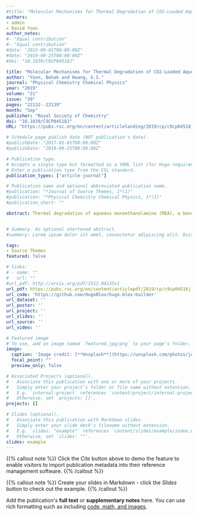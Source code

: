 ```yaml
---
#title: "Molecular Mechanisms for Thermal Degradation of CO2-Loaded Aqueous Monoethanolamine: A First-Principles Study"
authors:
- admin
- David Yoon
author_notes:
#- "Equal contribution"
#- "Equal contribution"
#date: "2015-09-01T00:00:00Z"
#date: "2019-09-25T00:00:00Z"
#doi: "10.1039/C9CP04518J"

title: "Molecular Mechanisms for Thermal Degradation of CO2-Loaded Aqueous Monoethanolamine: A First-Principles Study"
author: "Yoon, Bohak and Hwang, G.S."
journal: "Physical Chemistry Chemical Physics"
year: "2019"
volume: "21"
issue: "39"
pages: "22132--22139"
month: "Sep"
publisher: "Royal Society of Chemistry"
doi: "10.1039/C9CP04518J"
URL: "https://pubs.rsc.org/en/content/articlelanding/2019/cp/c9cp04518j"

# Schedule page publish date (NOT publication's date).
#publishDate: "2017-01-01T00:00:00Z"
#publishDate: "2019-09-25T00:00:00Z"

# Publication type.
# Accepts a single type but formatted as a YAML list (for Hugo requirements).
# Enter a publication type from the CSL standard.
publication_types: ["article-journal"]

# Publication name and optional abbreviated publication name.
#publication: "*Journal of Source Themes, 1*(1)"
#publication: "*Physical Chemistry Chemical Physics, 1*(1)"
#publication_short: ""

abstract: Thermal degradation of aqueous monoethanolamine (MEA), a benchmark solvent, in CO2 capture processes still remains a challenge. Here, we present molecular mechanisms underlying thermal degradation of MEA based on ab initio molecular dynamics simulations coupled with metadynamics sampling. Isocyanate formation via dehydration of carbamic acid (MEACOOH) is predicted to be highly probable and more kinetically favorable than the competing cyclization–dehydration reaction to 2-oxazolidinone (OZD), albeit not substantially. Isocyanate may undergo cyclization to form OZD, which is found to be more facile in aqueous MEA solution than reaction with MEA to form urea, although the latter is thermodynamically more favorable than the former. Our simulations also clearly demonstrate that OZD is a long-lived intermediate that plays a key role in MEA thermal degradation to experimentally observed products. Overall, this work highlights the importance of entropic contributions associated with the local structure and dynamics of solvent molecules around the intermediates, which cannot be solely explained by thermodynamics, in predicting the mechanism and kinetics of thermal degradation of CO2-loaded aqueous amine solutions.


# Summary. An optional shortened abstract.
#summary: Lorem ipsum dolor sit amet, consectetur adipiscing elit. Duis posuere tellus ac convallis placerat. Proin tincidunt magna sed ex sollicitudin condimentum.

tags:
- Source Themes
featured: false

# links:
# - name: ""
#   url: ""
#url_pdf: http://arxiv.org/pdf/1512.04133v1
url_pdf: https://pubs.rsc.org/en/content/articlepdf/2019/cp/c9cp04518j
url_code: 'https://github.com/HugoBlox/hugo-blox-builder'
url_dataset: ''
url_poster: ''
url_project: ''
url_slides: ''
url_source: ''
url_video: ''

# Featured image
# To use, add an image named `featured.jpg/png` to your page's folder. 
image:
  caption: 'Image credit: [**Unsplash**](https://unsplash.com/photos/jdD8gXaTZsc)'
  focal_point: ""
  preview_only: false

# Associated Projects (optional).
#   Associate this publication with one or more of your projects.
#   Simply enter your project's folder or file name without extension.
#   E.g. `internal-project` references `content/project/internal-project/index.md`.
#   Otherwise, set `projects: []`.
projects: []

# Slides (optional).
#   Associate this publication with Markdown slides.
#   Simply enter your slide deck's filename without extension.
#   E.g. `slides: "example"` references `content/slides/example/index.md`.
#   Otherwise, set `slides: ""`.
slides: example
---
```


{{% callout note %}}
Click the *Cite* button above to demo the feature to enable visitors to import publication metadata into their reference management software.
{{% /callout %}}

{{% callout note %}}
Create your slides in Markdown - click the *Slides* button to check out the example.
{{% /callout %}}

Add the publication's **full text** or **supplementary notes** here. You can use rich formatting such as including [code, math, and images](https://docs.hugoblox.com/content/writing-markdown-latex/).
